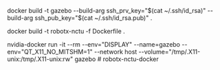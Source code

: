 docker build -t gazebo --build-arg ssh_prv_key="$(cat ~/.ssh/id_rsa)" --build-arg ssh_pub_key="$(cat ~/.ssh/id_rsa.pub)" .


docker build -t robotx-nctu -f Dockerfile .

nvidia-docker run -it --rm --env="DISPLAY" --name=gazebo --env="QT_X11_NO_MITSHM=1" --network host --volume="/tmp/.X11-unix:/tmp/.X11-unix:rw" gazebo # robotx-nctu-docker
